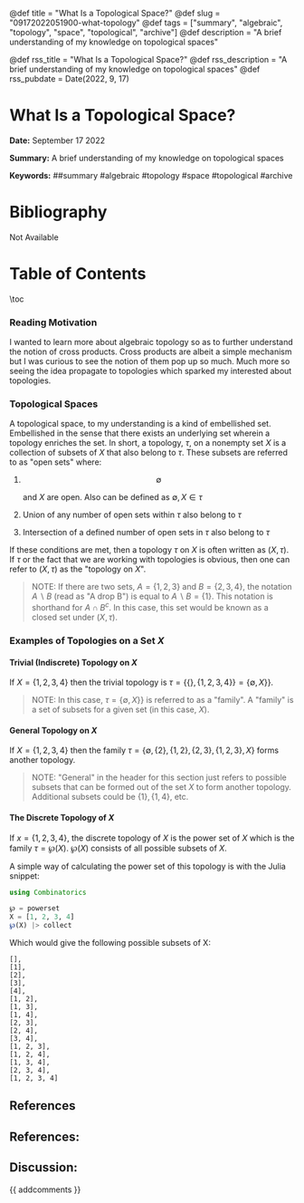 @def title = "What Is a Topological Space?"
@def slug = "09172022051900-what-topology"
@def tags = ["summary", "algebraic", "topology", "space", "topological", "archive"]
@def description = "A brief understanding of my knowledge on topological spaces"

@def rss_title = "What Is a Topological Space?"
@def rss_description = "A brief understanding of my knowledge on topological spaces"
@def rss_pubdate = Date(2022, 9, 17)


What Is a Topological Space?
=========

**Date:** September 17 2022

**Summary:** A brief understanding of my knowledge on topological spaces

**Keywords:** ##summary #algebraic #topology #space #topological #archive

Bibliography
==========

Not Available

Table of Contents
=========

\toc

### Reading Motivation

I wanted to learn more about algebraic topology so as to further understand the notion of cross products. Cross products are albeit a simple mechanism but I was curious to see the notion of them pop up so much. Much more so seeing the idea propagate to topologies which sparked my interested about topologies.

### Topological Spaces

A topological space, to my understanding is a kind of embellished set.  Embellished in the sense that there exists an underlying set wherein a topology enriches the set. In short, a topology, $\tau$, on a nonempty set $X$ is a collection of subsets of $X$ that also belong to $\tau$. These subsets are referred to as "open sets" where:

1. $$
    \emptyset
    $$

    and $X$ are open. Also can be defined as $\emptyset, X \in \tau$
2. Union of any number of open sets within $\tau$ also belong to $\tau$
3. Intersection of a defined number of open sets in $\tau$ also belong to $\tau$

If these conditions are met, then a topology $\tau$ on $X$ is often written as $(X, \tau)$. If $\tau$ or the fact that we are working with topologies is obvious, then one can refer to $(X, \tau)$ as the "topology on $X$". 

> NOTE: If there are two sets, $A = \{1, 2, 3\}$ and $B = \{2, 3, 4\}$, the notation $A \backslash B$ (read as "A drop B") is equal to $A \backslash B = \{1\}$. This notation is shorthand for $A \cap B^{c}$. In this case, this set would be known as a closed set under $(X, \tau)$.


### Examples of Topologies on a Set $X$

#### Trivial (Indiscrete) Topology on $X$

If $X = \{1, 2, 3, 4\}$ then the trivial topology is $\tau = \{\{\}, \{1, 2, 3, 4\}\} = \{\emptyset, X\}\}$.

> NOTE: In this case, $\tau = \{\emptyset, X\}\}$ is referred to as a "family". A "family" is a set of subsets for a given set (in this case, $X$).


#### General Topology on $X$

If $X = \{1, 2, 3, 4\}$ then the family $\tau = \{\emptyset, \{2\}, \{1, 2\}, \{2, 3\}, \{1, 2, 3\}, X\}$ forms another topology.

> NOTE: "General" in the header for this section just refers to possible subsets that can be formed out of the set $X$ to form another topology. Additional subsets could be $\{1\}, \{1, 4\}$, etc.


#### The Discrete Topology of $X$

If $x = \{1, 2, 3, 4\}$, the discrete topology of $X$ is the power set of $X$ which is the family $\tau = \wp(X)$. $\wp(X)$ consists of all possible subsets of $X$.

A simple way of calculating the power set of this topology is with the Julia snippet: 

```julia
using Combinatorics

℘ = powerset
X = [1, 2, 3, 4]
℘(X) |> collect
```

Which would give the following possible subsets of X:

```
[],
[1],
[2],
[3],
[4],
[1, 2],
[1, 3],
[1, 4],
[2, 3],
[2, 4],
[3, 4],
[1, 2, 3],
[1, 2, 4],
[1, 3, 4],
[2, 3, 4],
[1, 2, 3, 4]
```

## References

## References:
## Discussion: 

{{ addcomments }}
